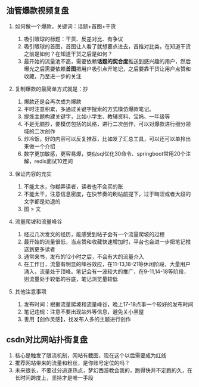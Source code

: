 ## 油管爆款视频复盘

1. 如何做一个爆款，关键词：话题+首图+干货

   1. 吸引眼球的标题：干货、反差对比、有争议
   2. 吸引眼球的首图，首图让人看了就想要点进去，首推对比类，在知道干货之前是如何？在知道干货之后是如何？
   3. 最开始的流量池不高，需要依赖**话题的契合度**推送到感兴趣的用户，然后曝光之后需要依赖**首图**把用户吸引点开笔记，之后要靠干货让用户点赞和收藏，乃至进一步的关注
2. 复制爆款的最简单方式就是：抄

   1. 爆款还是会再次成为爆款
   2. 平时注意积累，多通过关键字搜索的方式模仿爆款笔记。
   3. 提炼主题构建关键字，比如小学生、教辅资料、宝妈、一年级等
   4. 不是无脑抄，要模仿包括的风格，进行二次创作，可以对爆款进行细分领域的二次创作
   5. 炒冷饭，好的内容可以反复推荐，比如发了汇总工具，可以还可以单拎出来做一个介绍
   6. 数字更加敏感，更容易爆，类似sql优化30命令、springboot常用20个注解，redis面试10连问
3. 保证内容的充实

   1. 不能太水，你糊弄读者，读者也不会买的账
   2. 不能太干，注意信息密度，在快节奏的刷帖前提下，过于晦涩或者大段的文字都是劝退的
   3. 图 > 文
4. 流量爬坡和流量峰谷

   1. 经过几次发文的经历，能感受到帖子会有一个流量爬坡的过程
   2. 最开始的流量很低，当点赞和收藏快速增加时，平台也会进一步把笔记推送到更多读者
   3. 通常来书，发布的12小时之后，不会有大的流量介入
   4. 在工作日，流量有明显的峰谷效应，在11-13,18-21等休闲阶段，大量用户涌入，流量处于顶峰。笔记会有一波较大的推广，在9-11,14-18等阶段，则流量处于较低的谷底，笔记浏览量较低
5. 其他注意事项

   1. 发布时间：根据流量爬坡和流量峰谷，晚上17-18点事一个较好的发布时间
   2. 笔记违规：注意不要出现站外等信息，避免关小黑屋
   3. 善用【创作灵感】，找发布人多的主题进行创作



## csdn对比网站扑街复盘

1. 核心是触发了限流机制，网站有截图，现在这个以后需要成为红线
1. 推荐网站带来的流量和粉丝，是你账号定位的吗？
1. 未来很长，不要过分追逐热点，梦幻西游教会我的，跑得快并不定跑的久，在长时间跨度上，坚持才是唯一手段
